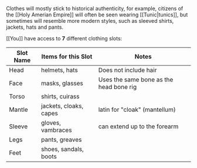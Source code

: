 Clothes will mostly stick to historical authenticity, for example, citizens of the [[Holy Amerian Empire]] will often be seen wearing [[Tunic|tunics]], but sometimes will resemble more modern styles, such as sleeved shirts, jackets, hats and pants.

[[You]] have access to **7** different clothing slots:

| Slot Name | Items for this Slot    | Notes                                   |
| --------- | ---------------------- | --------------------------------------- |
| Head      | helmets, hats          | Does not include hair                   |
| Face      | masks, glasses         | Uses the same bone as the head bone rig |
| Torso     | shirts, cuirass        |                                         |
| Mantle    | jackets, cloaks, capes | latin for "cloak" (mantellum)           |
| Sleeve    | gloves, vambraces      | can extend up to the forearm            |
| Legs      | pants, greaves         |                                         |
| Feet      | shoes, sandals, boots  |                                         |
